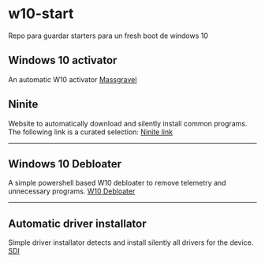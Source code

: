 # w10-start
Repo para guardar starters para un fresh boot de windows 10

## Windows 10 activator

An automatic W10 activator
[Massgravel](https://github.com/massgravel/Microsoft-Activation-Scripts/)

## Ninite
Website to automatically download and silently install common programs. The following link is a curated selection:
[Ninite link](https://ninite.com/?select=.net4.8.1-.net8-.net9-.neta8-.neta9-.netx8-.netx9-7zip-aspnet8-aspnet9-aspneta8-aspneta9-aspnetx8-aspnetx9-brave-discord-gimp-keepass2-notepadplusplus-openoffice-pythonx3-qbittorrent-steam-vcredist05-vcredist08-vcredist10-vcredist12-vcredist13-vcredist15-vcredistarm15-vcredistx05-vcredistx08-vcredistx10-vcredistx12-vcredistx13-vcredistx15-vlc-wiztree)

***

## Windows 10 Debloater
A simple powershell based W10 debloater to remove telemetry and unnecessary programs.
[W10 Debloater](https://github.com/Sycnex/Windows10Debloater)

***

## Automatic driver installator

Simple driver installator detects and install silently all drivers for the device.
[SDI](https://sdi-tool.org/)
